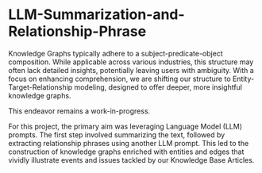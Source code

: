 # LLM-Summarization-and-Relationship-Phrase

Knowledge Graphs typically adhere to a subject-predicate-object composition. While applicable across various industries, this structure may often lack detailed insights, potentially leaving users with ambiguity. With a focus on enhancing comprehension, we are shifting our structure to Entity-Target-Relationship modeling, designed to offer deeper, more insightful knowledge graphs.

This endeavor remains a work-in-progress.

For this project, the primary aim was leveraging Language Model (LLM) prompts. The first step involved summarizing the text, followed by extracting relationship phrases using another LLM prompt. This led to the construction of knowledge graphs enriched with entities and edges that vividly illustrate events and issues tackled by our Knowledge Base Articles.

